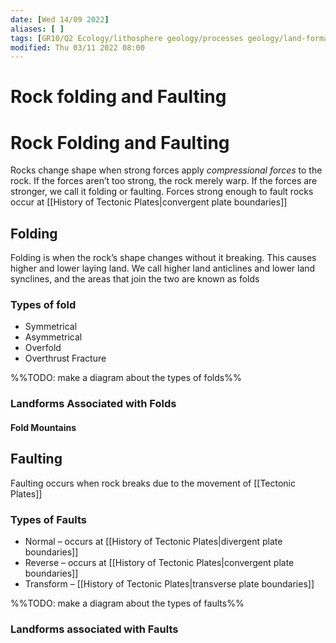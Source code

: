 ```yaml
---
date: [Wed 14/09 2022]
aliases: [ ]
tags: [GR10/Q2 Ecology/lithosphere geology/processes geology/land-formations geology/tectonic-plates ]
modified: Thu 03/11 2022 08:00
---
```

# Rock folding and Faulting
# Rock Folding and Faulting


Rocks change shape when strong forces apply *compressional forces* to the rock. If the forces aren’t too strong, the rock merely warp. If the forces are stronger, we call it folding or faulting. Forces strong enough to fault rocks occur at [[History of Tectonic Plates|convergent plate boundaries]]  

## Folding
Folding is when the rock’s shape changes without it breaking. This causes higher and lower laying land. We call higher land anticlines and lower land synclines, and the areas that join the two are known as folds
### Types of fold
- Symmetrical 
- Asymmetrical
- Overfold
- Overthrust Fracture

%%TODO: make a diagram about the types of folds%%
### Landforms Associated with Folds
#### Fold Mountains

## Faulting
Faulting occurs when rock breaks due to the movement of [[Tectonic Plates]]
### Types of Faults
- Normal – occurs at [[History of Tectonic Plates|divergent plate boundaries]]
- Reverse – occurs at [[History of Tectonic Plates|convergent plate boundaries]]
- Transform – [[History of Tectonic Plates|transverse plate boundaries]]

%%TODO: make a diagram about the types of faults%%

### Landforms associated with Faults
####
